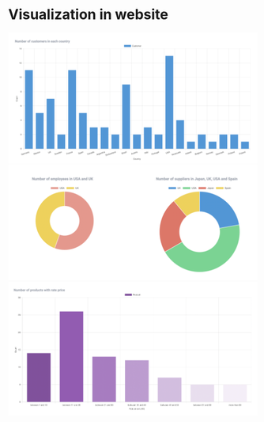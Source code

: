 # Visualization in website
<img src="https://github.com/marookm/webapp-react-frontend/blob/bbbcd4f01f5b7f38d07a40dd38ef85327372ed38/Screen%20Shot%202565-11-22%20at%2017.54.19.png">
<img src="https://github.com/marookm/webapp-react-frontend/blob/bbbcd4f01f5b7f38d07a40dd38ef85327372ed38/Screen%20Shot%202565-11-22%20at%2017.54.28.png">
<img src="https://github.com/marookm/webapp-react-frontend/blob/bbbcd4f01f5b7f38d07a40dd38ef85327372ed38/Screen%20Shot%202565-11-22%20at%2017.54.38.png">
